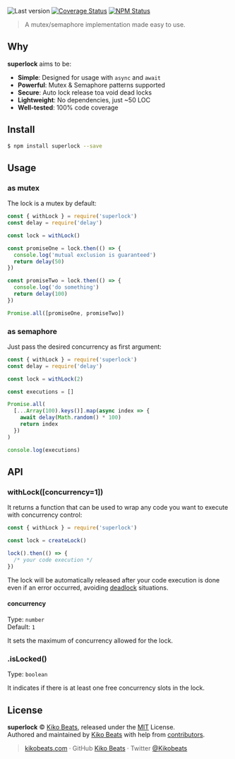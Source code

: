 ![Last version](https://img.shields.io/github/tag/superlock.svg?style=flat-square)
[![Coverage Status](https://img.shields.io/coveralls/superlock.svg?style=flat-square)](https://coveralls.io/github/superlock)
[![NPM Status](https://img.shields.io/npm/dm/superlock.svg?style=flat-square)](https://www.npmjs.org/package/superlock)

> A mutex/semaphore implementation made easy to use.

## Why

**superlock** aims to be:

- **Simple**: Designed for usage with `async` and `await`
- **Powerful**: Mutex & Semaphore patterns supported
- **Secure**: Auto lock release toa void dead locks
- **Lightweight**: No dependencies, just ~50 LOC
- **Well-tested**: 100% code coverage

## Install

```bash
$ npm install superlock --save
```

## Usage

### as mutex

The lock is a mutex by default:

```js
const { withLock } = require('superlock')
const delay = require('delay')

const lock = withLock()

const promiseOne = lock.then(() => {
  console.log('mutual exclusion is guaranteed')
  return delay(50)
})

const promiseTwo = lock.then(() => {
  console.log('do something')
  return delay(100)
})

Promise.all([promiseOne, promiseTwo])
```

### as semaphore

Just pass the desired concurrency as first argument:

```js
const { withLock } = require('superlock')
const delay = require('delay')

const lock = withLock(2)

const executions = []

Promise.all(
  [...Array(100).keys()].map(async index => {
    await delay(Math.random() * 100)
    return index
  })
)

console.log(executions)
```

## API

### withLock([concurrency=1])

It returns a function that can be used to wrap any code you want to execute with concurrency control:

```js
const { withLock } = require('superlock')

const lock = createLock()

lock().then(() => {
  /* your code execution */
})
```

The lock will be automatically released after your code execution is done even if an error occurred, avoiding [deadlock](https://en.wikipedia.org/wiki/Deadlock) situations.

#### concurrency

Type: `number`<br>
Default: `1`

It sets the maximum of concurrency allowed for the lock.

### .isLocked()

Type: `boolean`

It indicates if there is at least one free concurrency slots in the lock.

## License

**superlock** © [Kiko Beats](https://kikobeats.com), released under the [MIT](https://github.com/Kikobeats/lock/blob/master/LICENSE.md) License.<br>
Authored and maintained by [Kiko Beats](https://kikobeats.com) with help from [contributors](https://github.com/Kikobeats/lock/contributors).

> [kikobeats.com](https://kikobeats.com) · GitHub [Kiko Beats](https://github.com/Kikobeats) · Twitter [@Kikobeats](https://twitter.com/Kikobeats)
